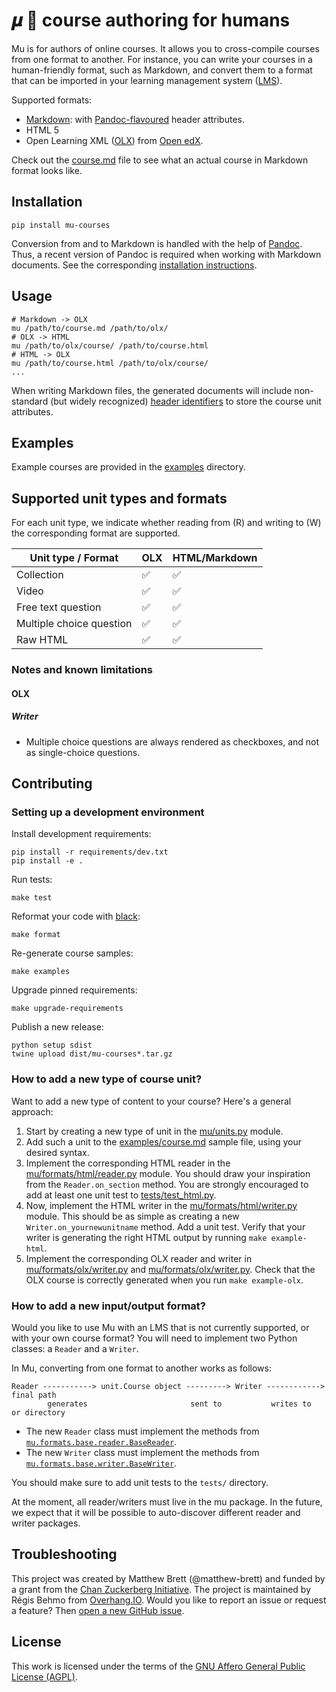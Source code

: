 # 𝝁 🌊 course authoring for humans

Mu is for authors of online courses. It allows you to cross-compile courses from one format to another. For instance, you can write your courses in a human-friendly format, such as Markdown, and convert them to a format that can be imported in your learning management system ([LMS](https://en.wikipedia.org/wiki/Learning_management_system)).

Supported formats:

- [Markdown](https://daringfireball.net/projects/markdown/): with [Pandoc-flavoured](https://garrettgman.github.io/rmarkdown/authoring_pandoc_markdown.html) header attributes.
- HTML 5
- Open Learning XML ([OLX](https://edx.readthedocs.io/projects/edx-open-learning-xml/)) from [Open edX](https://openedx.org).

Check out the [course.md](https://github.com/overhangio/mu/blob/main/examples/course.md) file to see what an actual course in Markdown format looks like.

## Installation

    pip install mu-courses

Conversion from and to Markdown is handled with the help of [Pandoc](https://pandoc.org/). Thus, a recent version of Pandoc is required when working with Markdown documents. See the corresponding [installation instructions](https://pandoc.org/installing.html).

## Usage

    # Markdown -> OLX
    mu /path/to/course.md /path/to/olx/
    # OLX -> HTML
    mu /path/to/olx/course/ /path/to/course.html
    # HTML -> OLX
    mu /path/to/course.html /path/to/olx/course/
    ...

When writing Markdown files, the generated documents will include non-standard (but widely recognized) [header identifiers](https://garrettgman.github.io/rmarkdown/authoring_pandoc_markdown.html#header-identifiers) to store the course unit attributes.

## Examples

Example courses are provided in the [examples](./examples) directory.

## Supported unit types and formats

For each unit type, we indicate whether reading from (R) and writing to (W) the corresponding format are supported.

Unit type / Format | OLX | HTML/Markdown
---|---|---
Collection | ✅ | ✅
Video | ✅ | ✅
Free text question | ✅ | ✅
Multiple choice question | ✅ | ✅
Raw HTML | ✅ | ✅

### Notes and known limitations

#### OLX

##### Writer

* Multiple choice questions are always rendered as checkboxes, and not as single-choice questions.

## Contributing

### Setting up a development environment

Install development requirements:

    pip install -r requirements/dev.txt
    pip install -e .

Run tests:

    make test

Reformat your code with [black](https://black.readthedocs.io/en/stable/):

    make format

Re-generate course samples:

    make examples

Upgrade pinned requirements:

    make upgrade-requirements

Publish a new release:

    python setup sdist
    twine upload dist/mu-courses*.tar.gz

### How to add a new type of course unit?

Want to add a new type of content to your course? Here's a general approach:

1. Start by creating a new type of unit in the [mu/units.py](https://github.com/overhangio/mu/blob/main/mu/units.py) module.
2. Add such a unit to the [examples/course.md](https://github.com/overhangio/mu/blob/main/examples/course.md) sample file, using your desired syntax.
3. Implement the corresponding HTML reader in the [mu/formats/html/reader.py](https://github.com/overhangio/mu/blob/main/mu/formats/html/reader.py) module. You should draw your inspiration from the `Reader.on_section` method. You are strongly encouraged to add at least one unit test to [tests/test_html.py](https://github.com/overhangio/mu/blob/main/mu/tests/test_html).
4. Now, implement the HTML writer in the [mu/formats/html/writer.py](https://github.com/overhangio/mu/blob/main/mu/formats/html/reader.py) module. This should be as simple as creating a new `Writer.on_yournewunitname` method. Add a unit test. Verify that your writer is generating the right HTML output by running `make example-html`.
5. Implement the corresponding OLX reader and writer in [mu/formats/olx/writer.py](https://github.com/overhangio/mu/blob/main/mu/formats/olx/reader.py) and [mu/formats/olx/writer.py](https://github.com/overhangio/mu/blob/main/mu/formats/olx/reader.py). Check that the OLX course is correctly generated when you run `make example-olx`.

### How to add a new input/output format?

Would you like to use Mu with an LMS that is not currently supported, or with your own course format? You will need to implement two Python classes: a `Reader` and a `Writer`.

In Mu, converting from one format to another works as follows:

    Reader -----------> unit.Course object ---------> Writer ------------> final path
            generates                       sent to           writes to    or directory

- The new `Reader` class must implement the methods from [`mu.formats.base.reader.BaseReader`](https://github.com/overhangio/mu/blob/main/mu/formats/base/reader.py).
- The new `Writer` class must implement the methods from [`mu.formats.base.writer.BaseWriter`](https://github.com/overhangio/mu/blob/main/mu/formats/base/writer.py).

You should make sure to add unit tests to the `tests/` directory.

At the moment, all reader/writers must live in the mu package. In the future, we expect that it will be possible to auto-discover different reader and writer packages.

## Troubleshooting

This project was created by Matthew Brett (@matthew-brett) and funded by a grant from the [Chan Zuckerberg Initiative](https://chanzuckerberg.com/). The project is maintained by Régis Behmo from [Overhang.IO](https://overhang.io). Would you like to report an issue or request a feature? Then [open a new GitHub issue](https://github.com/overhangio/mu/issues).

## License

This work is licensed under the terms of the [GNU Affero General Public License (AGPL)](https://github.com/overhangio/mu/blob/master/LICENSE.txt).

